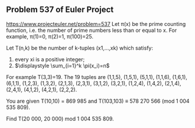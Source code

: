 ## Problem 537 of Euler Project 
https://www.projecteuler.net/problem=537
Let π(x) be the prime counting function, i.e. the number of prime numbers less than or equal to x.
For example, π(1)=0, π(2)=1, π(100)=25.


Let T(n,k) be the number of k-tuples (x1,…,xk) which satisfy:
1. every xi is a positive integer;
2. $\displaystyle \sum_{i=1}^k \pi(x_i)=n$


For example T(3,3)=19.
The 19 tuples are (1,1,5), (1,5,1), (5,1,1), (1,1,6), (1,6,1), (6,1,1), (1,2,3), (1,3,2), (2,1,3), (2,3,1), (3,1,2), (3,2,1), (1,2,4), (1,4,2), (2,1,4), (2,4,1), (4,1,2), (4,2,1), (2,2,2).


You are given T(10,10) = 869 985 and T(103,103) ≡ 578 270 566 (mod 1 004 535 809).

Find T(20 000, 20 000) mod 1 004 535 809.